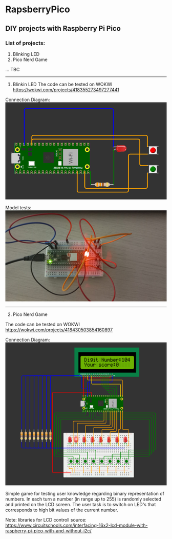 # RapsberryPico
## DIY projects with Raspberry Pi Pico

### List of projects:

 1. Blinking LED
 2. Pico Nerd Game

... TBC


---
 1. Blinkin LED
The code can be tested on WOKWI https://wokwi.com/projects/418355273497277441

Connection Diagram:
 ![schema](img/blinking_led_schema.png)

Model tests:
 ![schema](photo/blinking_led.jpg)

 ---

 2. Pico Nerd Game

 The code can be tested on WOKWI https://wokwi.com/projects/418430503854160897

 Connection Diagram: 
 ![schema](img/nerd_game_schema.png)

 Simple game for testing user knowledge regarding binary representation of numbers.
 In each turn a number (in range up to 255) is randomly selected and printed on the LCD screen. 
 The user task is to switch on LED's that corresponds to high bit values of the current number.

 Note: libraries for LCD controll source: https://www.circuitschools.com/interfacing-16x2-lcd-module-with-raspberry-pi-pico-with-and-without-i2c/ 


